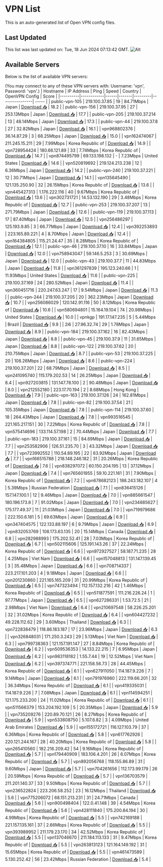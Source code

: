 # VPN List

This is an auto-generated list of Open VPN config files.

## Last Updated

This list was last updated on: Tue, 18 Jun 2024 07:13:42 GMT.
![Alt](https://repobeats.axiom.co/api/embed/186b98318ef1479477931607c1ad7d823f12451f.svg "Repobeats analytics image")

## Available Servers

Below is the list of available VPN servers:

(You may connect to any of these VPN servers with: Username: 'vpn', Password: 'vpn'.)
| Hostname | IP Address | Ping | Speed | Country | OpenVPN Config | Score |
|----------|------------|------|-------|---------|----------------| ----- |
| public-vpn-105 | 219.100.37.85 | 19 | 84.71Mbps | Japan | [Download 📥](./configs/server_0_JP.ovpn) | 18.2 |
| public-vpn-156 | 219.100.37.95 | 27 | 253.13Mbps | Japan | [Download 📥](./configs/server_1_JP.ovpn) | 17.7 |
| public-vpn-205 | 219.100.37.214 | 13 | 48.14Mbps | Japan | [Download 📥](./configs/server_2_JP.ovpn) | 17.3 |
| public-vpn-44 | 219.100.37.8 | 27 | 32.82Mbps | Japan | [Download 📥](./configs/server_3_JP.ovpn) | 16.1 |
| vpn968802376 | 36.14.87.29 | 3 | 68.25Mbps | Japan | [Download 📥](./configs/server_4_JP.ovpn) | 15.0 |
| vpn162474067 | 211.245.15.211 | 29 | 7.99Mbps | Korea Republic of | [Download 📥](./configs/server_5_KR.ovpn) | 14.9 |
| vpn728954424 | 180.66.121.89 | 33 | 7.74Mbps | Korea Republic of | [Download 📥](./configs/server_6_KR.ovpn) | 14.7 |
| vpn874495799 | 69.133.198.132 | - | 7.23Mbps | United States | [Download 📥](./configs/server_7_US.ovpn) | 14.6 |
| vpn520819692 | 219.124.213.238 | 12 | 6.36Mbps | Japan | [Download 📥](./configs/server_8_JP.ovpn) | 14.2 |
| public-vpn-240 | 219.100.37.221 | 12 | 30.71Mbps | Japan | [Download 📥](./configs/server_9_JP.ovpn) | 14.1 |
| vpn135645490 | 121.135.250.90 | 32 | 26.15Mbps | Korea Republic of | [Download 📥](./configs/server_10_KR.ovpn) | 13.6 |
| vpn445427313 | 1.176.222.116 | 40 | 9.67Mbps | Korea Republic of | [Download 📥](./configs/server_11_KR.ovpn) | 13.6 |
| vpn302731721 | 14.53.132.190 | 29 | 3.48Mbps | Korea Republic of | [Download 📥](./configs/server_12_KR.ovpn) | 12.7 |
| public-vpn-253 | 219.100.37.207 | 13 | 271.79Mbps | Japan | [Download 📥](./configs/server_13_JP.ovpn) | 12.6 |
| public-vpn-119 | 219.100.37.113 | 17 | 87.40Mbps | Japan | [Download 📥](./configs/server_14_JP.ovpn) | 12.5 |
| vpn256486297 | 125.193.9.85 | 3 | 66.77Mbps | Japan | [Download 📥](./configs/server_15_JP.ovpn) | 12.4 |
| vpn392253893 | 223.165.89.221 | 4 | 8.70Mbps | Japan | [Download 📥](./configs/server_16_JP.ovpn) | 12.4 |
| vpn164384805 | 115.21.24.47 | 35 | 8.28Mbps | Korea Republic of | [Download 📥](./configs/server_17_KR.ovpn) | 12.1 |
| public-vpn-46 | 219.100.37.10 | 16 | 33.84Mbps | Japan | [Download 📥](./configs/server_18_JP.ovpn) | 12.0 |
| vpn758943047 | 59.146.5.253 | 3 | 30.69Mbps | Japan | [Download 📥](./configs/server_19_JP.ovpn) | 12.0 |
| public-vpn-43 | 219.100.37.7 | 11 | 44.83Mbps | Japan | [Download 📥](./configs/server_20_JP.ovpn) | 11.8 |
| vpn361297839 | 195.123.240.66 | 1 | 11.93Mbps | United States | [Download 📥](./configs/server_21_US.ovpn) | 11.6 |
| public-vpn-225 | 219.100.37.169 | 24 | 280.52Mbps | Japan | [Download 📥](./configs/server_22_JP.ovpn) | 11.4 |
| vpn360451716 | 220.247.63.247 | 17 | 9.54Mbps | Japan | [Download 📥](./configs/server_23_JP.ovpn) | 11.3 |
| public-vpn-244 | 219.100.37.205 | 20 | 362.23Mbps | Japan | [Download 📥](./configs/server_24_JP.ovpn) | 10.7 |
| vpn256086029 | 120.142.91.116 | 50 | 8.12Mbps | Korea Republic of | [Download 📥](./configs/server_25_KR.ovpn) | 10.6 |
| vpn580694801 | 15.164.19.104 | 74 | 20.98Mbps | United States | [Download 📥](./configs/server_26_US.ovpn) | 10.0 |
| vpnkgp | 191.17.147.235 | 5 | 5.44Mbps | Brazil | [Download 📥](./configs/server_27_BR.ovpn) | 9.9 |
| 2i6 | 27.96.32.74 | 29 | 1.78Mbps | Japan | [Download 📥](./configs/server_28_JP.ovpn) | 8.9 |
| public-vpn-184 | 219.100.37.162 | 16 | 82.43Mbps | Japan | [Download 📥](./configs/server_29_JP.ovpn) | 8.8 |
| public-vpn-45 | 219.100.37.9 | 11 | 31.65Mbps | Japan | [Download 📥](./configs/server_30_JP.ovpn) | 8.8 |
| public-vpn-122 | 219.100.37.62 | 20 | 210.75Mbps | Japan | [Download 📥](./configs/server_31_JP.ovpn) | 8.7 |
| public-vpn-53 | 219.100.37.225 | 20 | 108.26Mbps | Japan | [Download 📥](./configs/server_32_JP.ovpn) | 8.6 |
| public-vpn-224 | 219.100.37.201 | 22 | 68.79Mbps | Japan | [Download 📥](./configs/server_33_JP.ovpn) | 8.5 |
| vpn241095740 | 115.179.202.53 | 14 | 26.25Mbps | Japan | [Download 📥](./configs/server_34_JP.ovpn) | 8.4 |
| vpn927203815 | 131.147.78.100 | 2 | 90.48Mbps | Japan | [Download 📥](./configs/server_35_JP.ovpn) | 8.0 |
| vpn212552180 | 223.17.70.194 | 2 | 8.68Mbps | Hong Kong | [Download 📥](./configs/server_36_HK.ovpn) | 7.9 |
| public-vpn-163 | 219.100.37.126 | 24 | 162.81Mbps | Japan | [Download 📥](./configs/server_37_JP.ovpn) | 7.8 |
| public-vpn-82 | 219.100.37.54 | 21 | 105.35Mbps | Japan | [Download 📥](./configs/server_38_JP.ovpn) | 7.8 |
| public-vpn-114 | 219.100.37.60 | 18 | 264.43Mbps | Japan | [Download 📥](./configs/server_39_JP.ovpn) | 7.8 |
| vpn993516545 | 221.165.217.151 | 30 | 7.22Mbps | Korea Republic of | [Download 📥](./configs/server_40_KR.ovpn) | 7.8 |
| vpn575414696 | 133.114.57.198 | 2 | 70.44Mbps | Japan | [Download 📥](./configs/server_41_JP.ovpn) | 7.7 |
| public-vpn-183 | 219.100.37.161 | 15 | 84.69Mbps | Japan | [Download 📥](./configs/server_42_JP.ovpn) | 7.7 |
| vpn253582906 | 126.51.235.70 | 3 | 43.32Mbps | Japan | [Download 📥](./configs/server_43_JP.ovpn) | 7.7 |
| vpn723992552 | 110.54.89.195 | 22 | 63.92Mbps | Japan | [Download 📥](./configs/server_44_JP.ovpn) | 7.7 |
| vpn166515788 | 218.148.246.182 | 31 | 20.26Mbps | Korea Republic of | [Download 📥](./configs/server_45_KR.ovpn) | 7.6 |
| vpn838297072 | 60.150.204.195 | 13 | 37.12Mbps | Japan | [Download 📥](./configs/server_46_JP.ovpn) | 7.4 |
| vpn765601955 | 59.10.221.161 | 31 | 7.90Mbps | Korea Republic of | [Download 📥](./configs/server_47_KR.ovpn) | 7.2 |
| vpn678682123 | 188.243.182.107 | 4 | 5.39Mbps | Russian Federation | [Download 📥](./configs/server_48_RU.ovpn) | 7.1 |
| vpn836415126 | 157.147.100.1 | 12 | 9.46Mbps | Japan | [Download 📥](./configs/server_49_JP.ovpn) | 7.0 |
| vpn885661547 | 180.196.173.8 | 7 | 91.02Mbps | Japan | [Download 📥](./configs/server_50_JP.ovpn) | 7.0 |
| vpn234885627 | 175.177.49.37 | 11 | 21.03Mbps | Japan | [Download 📥](./configs/server_51_JP.ovpn) | 7.0 |
| vpn719979686 | 222.150.6.181 | 5 | 69.63Mbps | Japan | [Download 📥](./configs/server_52_JP.ovpn) | 6.9 |
| vpn347404575 | 122.133.88.197 | 6 | 9.79Mbps | Japan | [Download 📥](./configs/server_53_JP.ovpn) | 6.9 |
| vpn832053769 | 108.173.63.135 | 20 | 15.14Mbps | Canada | [Download 📥](./configs/server_54_CA.ovpn) | 6.8 |
| vpn282988993 | 175.202.52.41 | 28 | 7.03Mbps | Korea Republic of | [Download 📥](./configs/server_55_KR.ovpn) | 6.7 |
| vpn502115606 | 125.191.143.26 | 37 | 22.24Mbps | Korea Republic of | [Download 📥](./configs/server_56_KR.ovpn) | 6.6 |
| vpn972927527 | 58.187.71.235 | 28 | 4.25Mbps | Viet Nam | [Download 📥](./configs/server_57_VN.ovpn) | 6.6 |
| vpn157048813 | 131.147.139.45 | 3 | 35.48Mbps | Japan | [Download 📥](./configs/server_58_JP.ovpn) | 6.6 |
| vpn708714337 | 223.217.101.203 | 4 | 9.18Mbps | Japan | [Download 📥](./configs/server_59_JP.ovpn) | 6.6 |
| vpn201230860 | 221.165.165.209 | 31 | 20.99Mbps | Korea Republic of | [Download 📥](./configs/server_60_KR.ovpn) | 6.5 |
| vpn747323494 | 112.157.132.216 | 42 | 1.46Mbps | Korea Republic of | [Download 📥](./configs/server_61_KR.ovpn) | 6.5 |
| vpn511877591 | 111.216.226.24 | 1 | 97.77Mbps | Japan | [Download 📥](./configs/server_62_JP.ovpn) | 6.5 |
| vpn627286331 | 1.53.72.5 | 21 | 2.98Mbps | Viet Nam | [Download 📥](./configs/server_63_VN.ovpn) | 6.4 |
| vpn210697548 | 58.226.25.201 | 32 | 31.02Mbps | Korea Republic of | [Download 📥](./configs/server_64_KR.ovpn) | 6.4 |
| vpn604427232 | 49.228.112.62 | 29 | 3.60Mbps | Thailand | [Download 📥](./configs/server_65_TH.ovpn) | 6.3 |
| vpn722838479 | 118.86.183.187 | 17 | 23.96Mbps | Japan | [Download 📥](./configs/server_66_JP.ovpn) | 6.3 |
| vpn326848031 | 171.250.3.243 | 29 | 5.13Mbps | Viet Nam | [Download 📥](./configs/server_67_VN.ovpn) | 6.3 |
| vpn799738363 | 121.157.191.147 | 27 | 8.84Mbps | Korea Republic of | [Download 📥](./configs/server_68_KR.ovpn) | 6.2 |
| vpn509536353 | 14.133.22.215 | 7 | 6.95Mbps | Japan | [Download 📥](./configs/server_69_JP.ovpn) | 6.2 |
| vpn983118182 | 1.55.7.44 | 19 | 12.52Mbps | Viet Nam | [Download 📥](./configs/server_70_VN.ovpn) | 6.2 |
| vpn397374771 | 221.158.56.73 | 28 | 44.45Mbps | Korea Republic of | [Download 📥](./configs/server_71_KR.ovpn) | 6.1 |
| vpn627911050 | 114.187.9.226 | 7 | 9.14Mbps | Japan | [Download 📥](./configs/server_72_JP.ovpn) | 6.1 |
| vpn791976960 | 222.119.66.201 | 32 | 36.34Mbps | Korea Republic of | [Download 📥](./configs/server_73_KR.ovpn) | 6.1 |
| vpn419335031 | 114.187.9.226 | 7 | 7.08Mbps | Japan | [Download 📥](./configs/server_74_JP.ovpn) | 6.1 |
| vpn114594251 | 121.175.233.200 | 24 | 11.02Mbps | Korea Republic of | [Download 📥](./configs/server_75_KR.ovpn) | 6.1 |
| vpn511566379 | 153.204.192.109 | 5 | 20.35Mbps | Japan | [Download 📥](./configs/server_76_JP.ovpn) | 5.9 |
| vpn735209276 | 220.89.70.121 | 26 | 8.27Mbps | Korea Republic of | [Download 📥](./configs/server_77_KR.ovpn) | 5.9 |
| vpn533608750 | 5.107.6.82 | 3 | 4.09Mbps | United Arab Emirates | [Download 📥](./configs/server_78_AE.ovpn) | 5.9 |
| vpn155172721 | 116.127.103.79 | 37 | 6.36Mbps | Korea Republic of | [Download 📥](./configs/server_79_KR.ovpn) | 5.8 |
| vpn617762926 | 220.121.244.167 | 28 | 40.20Mbps | Korea Republic of | [Download 📥](./configs/server_80_KR.ovpn) | 5.8 |
| vpn265410560 | 182.216.209.42 | 54 | 9.16Mbps | Korea Republic of | [Download 📥](./configs/server_81_KR.ovpn) | 5.7 |
| vpn179440909 | 183.106.4.201 | 26 | 6.07Mbps | Korea Republic of | [Download 📥](./configs/server_82_KR.ovpn) | 5.7 |
| vpn892056768 | 118.155.86.89 | 31 | 9.60Mbps | Japan | [Download 📥](./configs/server_83_JP.ovpn) | 5.7 |
| vpn704261656 | 112.173.99.179 | 26 | 20.59Mbps | Korea Republic of | [Download 📥](./configs/server_84_KR.ovpn) | 5.7 |
| vpn136703579 | 211.201.140.37 | 33 | 9.50Mbps | Korea Republic of | [Download 📥](./configs/server_85_KR.ovpn) | 5.7 |
| vpn236522824 | 223.206.58.252 | 23 | 16.12Mbps | Thailand | [Download 📥](./configs/server_86_TH.ovpn) | 5.6 |
| vpn775206072 | 68.151.213.231 | 31 | 24.71Mbps | Canada | [Download 📥](./configs/server_87_CA.ovpn) | 5.6 |
| vpn900498404 | 122.0.41.148 | 39 | 4.54Mbps | Korea Republic of | [Download 📥](./configs/server_88_KR.ovpn) | 5.6 |
| vpn428111840 | 175.200.84.194 | 30 | 4.99Mbps | Korea Republic of | [Download 📥](./configs/server_89_KR.ovpn) | 5.5 |
| vpn742169188 | 221.157.135.161 | 37 | 2.66Mbps | Korea Republic of | [Download 📥](./configs/server_90_KR.ovpn) | 5.5 |
| vpn393989952 | 211.179.23.170 | 34 | 42.52Mbps | Korea Republic of | [Download 📥](./configs/server_91_KR.ovpn) | 5.5 |
| vpn137046670 | 211.184.113.133 | 31 | 9.47Mbps | Korea Republic of | [Download 📥](./configs/server_92_KR.ovpn) | 5.5 |
| vpn263813123 | 121.164.149.192 | 31 | 15.65Mbps | Korea Republic of | [Download 📥](./configs/server_93_KR.ovpn) | 5.5 |
| vpn461473589 | 5.130.252.42 | 56 | 23.42Mbps | Russian Federation | [Download 📥](./configs/server_94_RU.ovpn) | 5.4 |
